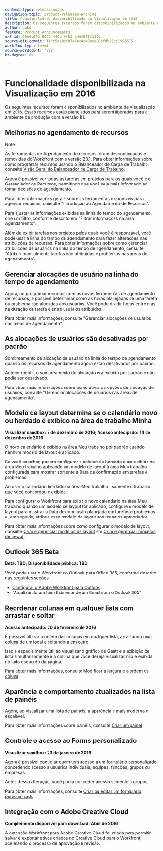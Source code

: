 ```yaml
---
content-type: release-notes
navigation-topic: product-releases-archive
title: Funcionalidade disponibilizada na Visualização em 2016
description: Os seguintes recursos foram disponibilizados no ambiente de Visualização em 2016. Esses recursos estão planejados para serem liberados para o ambiente de produção com a versão R1.
author: Luke
feature: Product Announcements
exl-id: 08e0bd72-5979-449e-9fb2-c4d45f51119e
source-git-commit: f4cc5ae89c8746ec4c40ece88bfdb21dc1996575
workflow-type: tm+mt
source-wordcount: '708'
ht-degree: 0%

---
```


# Funcionalidade disponibilizada na Visualização em 2016

Os seguintes recursos foram disponibilizados no ambiente de Visualização em 2016. Esses recursos estão planejados para serem liberados para o ambiente de produção com a versão R1.

## Melhorias no agendamento de recursos

>[!NOTE]
>
>As ferramentas de Agendamento de recursos foram descontinuadas e removidas do Workfront com a versão 23.1. Para obter informações sobre como programar recursos usando o Balanceador de Carga de Trabalho, consulte [Visão Geral do Balanceador de Carga de Trabalho](../../../../resource-mgmt/workload-balancer/overview-workload-balancer.md).

Agora é possível ver todas as tarefas em projetos para os quais você é o Gerenciador de Recursos, permitindo que você seja mais informado ao tomar decisões de agendamento.

Para obter informações gerais sobre as ferramentas disponíveis para agendar recursos, consulte &quot;Introdução ao Agendamento de Recursos&quot;.

Para ajustar as informações exibidas na linha do tempo do agendamento, crie um filtro, conforme descrito em &quot;Filtrar informações na área Agendamento&quot;.

Além de exibir tarefas nos projetos pelos quais você é responsável, você pode usar a linha do tempo de agendamento para fazer alterações nas atribuições de recursos. Para obter informações sobre como gerenciar atribuições de usuários na linha do tempo de agendamento, consulte &quot;Atribuir manualmente tarefas não atribuídas e problemas nas áreas de agendamento&quot;.

## Gerenciar alocações de usuário na linha do tempo de agendamento

Agora, ao programar recursos com as novas ferramentas de agendamento de recursos, é possível determinar como as horas planejadas de uma tarefa ou problema são alocadas aos usuários. Você pode dividir horas entre dias na duração da tarefa e entre usuários atribuídos.

Para obter mais informações, consulte &quot;Gerenciar alocações de usuários nas áreas de Agendamento&quot;.

## As alocações de usuários são desativadas por padrão

Sombreamento de alocação de usuário na linha do tempo de agendamento quando os recursos de agendamento agora estão desativados por padrão.

Anteriormente, o sombreamento de alocação era exibido por padrão e não podia ser desativado.

Para obter mais informações sobre como ativar as opções de alocação de usuários, consulte &quot;Gerenciar alocações de usuários nas áreas de agendamento&quot;.

## Modelo de layout determina se o calendário novo ou herdado é exibido na área de trabalho Minha

**Visualizar sandbox: 7 de dezembro de 2016; Acesso antecipado: 14 de dezembro de 2016** 

O novo calendário é exibido na área Meu trabalho por padrão quando nenhum modelo de layout é aplicado.

Se você escolher, poderá configurar o calendário herdado a ser exibido na área Meu trabalho aplicando um modelo de layout à área Meu trabalho configurada para mostrar somente a Data da confirmação em tarefas e problemas.

Ao usar o calendário herdado na área Meu trabalho , somente o trabalho que você concordou é exibido.

Para configurar o Workfront para exibir o novo calendário na área Meu trabalho quando um modelo de layout for aplicado, configure o modelo de layout para mostrar a Data de conclusão planejada em tarefas e problemas e, em seguida, atribua esse modelo de layout aos usuários apropriados.

Para obter mais informações sobre como configurar o modelo de layout, consulte [Criar e gerenciar modelos de layout](../../../../administration-and-setup/customize-workfront/use-layout-templates/create-and-manage-layout-templates.md#customizing-my-work) em [Criar e gerenciar modelos de layout](../../../../administration-and-setup/customize-workfront/use-layout-templates/create-and-manage-layout-templates.md).

## Outlook 365 Beta

**Beta: TBD; Disponibilidade pública: TBD**

Você pode usar o Workfront do Outlook para Office 365, conforme descrito nas seguintes seções:

* [Configurar o Adobe Workfront para Outlook](../../../../workfront-integrations-and-apps/using-workfront-with-outlook/set-up-workfront-for-outlook.md)
* &quot;Atualizando um Item Existente de um Email com o Outlook 365&quot;

## Reordenar colunas em qualquer lista com arrastar e soltar

**Acesso antecipado: 20 de fevereiro de 2016**

É possível alterar a ordem das colunas em qualquer lista, arrastando uma coluna de um local e soltando-a em outro.

Isso é especialmente útil ao visualizar o gráfico de Gantt e a exibição de lista simultaneamente e a coluna que você deseja visualizar não é exibida no lado esquerdo da página. 

Para obter mais informações, consulte [Modificar a largura e a ordem da coluna](../../../../reports-and-dashboards/reports/reporting-elements/modify-column-width-order.md)

## Aparência e comportamento atualizados na lista de painéis

Agora, ao visualizar uma lista de painéis, a aparência é mais moderna e escalável.

Para obter mais informações sobre painéis, consulte [Criar um painel](../../../../reports-and-dashboards/dashboards/creating-and-managing-dashboards/create-dashboard.md)

## Controle o acesso ao Forms personalizado

**Visualizar sandbox: 23 de janeiro de 2016**

Agora é possível controlar quem tem acesso a um formulário personalizado concedendo acesso a usuários individuais, equipes, funções, grupos ou empresas. 

Antes dessa alteração, você podia conceder acesso somente a grupos.

Para obter mais informações, consulte [Criar ou editar um formulário personalizado](../../../../administration-and-setup/customize-workfront/create-manage-custom-forms/create-or-edit-a-custom-form.md)

## Integração com o Adobe Creative Cloud

**Complemento disponível para download: Abril de 2016**

A extensão Workfront para Adobe Creative Cloud foi criada para permitir salvar e exportar ativos criados no Creative Cloud para o Workfront, acelerando o processo de aprovação e revisão.
